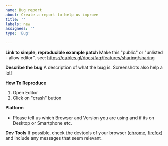 ```yaml
---
name: Bug report
about: Create a report to help us improve
title: ''
labels: new
assignees: ''
type: 'Bug'

---
```

**Link to simple, reproducible example patch**
Make this "public" or "unlisted - allow editor". see: https://cables.gl/docs/faq/features/sharing/sharing

**Describe the bug**
A description of what the bug is. Screenshots also help a lot!

**How To Reproduce**
1. Open Editor
2. Click on "crash" button

**Platform**
 - Please tell us which Browser and Version you are using and if its on Desktop or Smartphone etc.

**Dev Tools**
If possible, check the devtools of your browser ([chrome](https://developer.chrome.com/docs/devtools?hl=de), [firefox](https://firefox-source-docs.mozilla.org/devtools-user/)) and include any messages that seem relevant.

